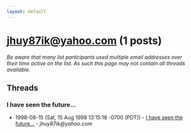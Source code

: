 ```yaml
---
layout: default
---
```


# jhuy87ik@yahoo.com (1 posts)

_Be aware that many list participants used multiple email addresses over their time active on the list. As such this page may not contain all threads available._

## Threads

### I have seen the future...
+ 1998-08-15 (Sat, 15 Aug 1998 13:15:18 -0700 (PDT)) - [I have seen the future...](/archive/1998/08/f96dc240d54736643fd57ab69bb6e2be5041dca4efe459f59432f8ee7db6d366) - _jhuy87ik@yahoo.com_

